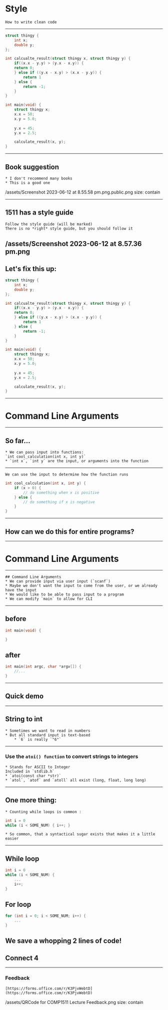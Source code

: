 # Style
	How to write clean code
---
```c
struct thingy {
	int x;
	double y;
};

int calcualte_result(struct thingy x, struct thingy y) {
	if((x.x - y.y) > (y.x - x.y)) {
	return 0;
	} else if ((y.x - x.y) > (x.x - y.y)) {
		return 1
	} else {
		return -1;
	}
}

int main(void) {
	struct thingy x;
	x.x = 50;
	x.y = 5.0;
	
	y.x = 45;
	y.x = 2.5;

	calculate_result(x, y);
}
```
---
## Book suggestion
	* I don't recommend many books
	* This is a good one

/assets/Screenshot 2023-06-12 at 8.55.58 pm.png.public.png
size: contain

---
## 1511 has a style guide
	Follow the style guide (will be marked)
	There is no *right* style guide, but you should follow it

/assets/Screenshot 2023-06-12 at 8.57.36 pm.png
---
## Let's fix this up:
```c
struct thingy {
	int x;
	double y;
};

int calcualte_result(struct thingy x, struct thingy y) {
	if((x.x - y.y) > (y.x - x.y)) {
	return 0;
	} else if ((y.x - x.y) > (x.x - y.y)) {
		return 1
	} else {
		return -1;
	}
}

int main(void) {
	struct thingy x;
	x.x = 50;
	x.y = 5.0;
	
	y.x = 45;
	y.x = 2.5;

	calculate_result(x, y);
}
```
---
# Command Line Arguments
---
## So far...
	* We can pass input into functions:
	`int cool_calculation(int x, int y)`
	* `int x`, `int y` are the input, or arguments into the function
---
	We can use the input to determine how the function runs
```c
int cool_calculation(int x, int y) {
	if (x > 0) {
		// do something when x is positive
	} else {
		// do something if x is negative
	}
}
```
---
## How can we do this for entire programs?
---
# Command Line Arguments
---
	## Command Line Arguments 
	* We can provide input via user input (`scanf`)
	* Maybe we don't want the input to come from the user, or we already have the input
	* We would like to be able to pass input to a program
	* We can modify `main` to allow for CLI
---
## before
```c
int main(void) {

}
```
## after
```c
int main(int argc, char *argv[]) {
	//...
}
```
---
## Quick demo
---
## String to int
	* Sometimes we want to read in numbers
	* But all standard input is text-based
		* `6` is really `"6"`
---
### Use the `atoi() function` to convert strings to integers
	* Stands for ASCII to Integer 
	Included in `stdlib.h`
	* `atoi(const char *str)`
	* `atol`, `atof` and `atoll` all exist (long, float, long long)
---
## One more thing:
	* Counting while loops is common :
```c
int i = 0
while (i < SOME_NUM) { i++; }
```
	* So common, that a syntactical sugar exists that makes it a little easier
---
## While loop
```c
int i = 0
while (i < SOME_NUM) {
	...
	i++;
}
```
## For loop
```c
for (int i = 0; i < SOME_NUM; i++) {
	...
}
```
We save a whopping 2 lines of code!
---
## Connect 4
---

### Feedback
	[https://forms.office.com/r/K3PjvWebtD](https://forms.office.com/r/K3PjvWebtD)
/assets/QRCode for COMP1511 Lecture Feedback.png
size: contain
